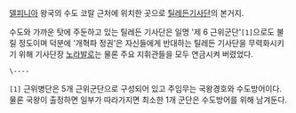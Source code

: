 [델피니아](%EB%8D%B8%ED%94%BC%EB%8B%88%EC%95%84.md) 왕국의 수도 코랄 근처에 위치한 곳으로 [틸레든기사단](%ED%8B%B8%EB%A0%88%EB%93%A0%20%EA%B8%B0%EC%82%AC%EB%8B%A8.md)의 본거지.

수도와 가까운 탓에 주둔하고 있는 틸레든 기사단은 일명 '제 6 근위군단'`[1]`으로도 불릴 정도이며 덕분에 '개혁파 정권'은 자신들에게
반대하는 틸레든 기사단을 무력화시키기 위해 기사단장 [노라발로](%EB%85%B8%EB%9D%BC%20%EB%B0%9C%EB%A1%9C.md)는 물론 주요 지휘관들을 모두 연금시켜 버렸었다.

`\----`

`[1]` 근위병단은 5개 근위군단으로 구성되어 있고 주임무는 국왕경호와 수도방어이다. 물론 국왕이 출정하면 일부가 따라가지면 최소한 1개
군단은 수도방어를 위해 남겨둔다.


